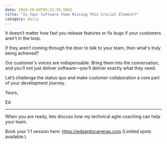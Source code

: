 ```yaml
---
date: 2024-10-04T05:22:55.506Z
title: "Is Your Software Team Missing This Crucial Element?"
category: daily
---
```

It doesn’t matter how fast you release features or fix bugs if your customers aren’t in the loop.

If they aren’t coming through the door to talk to your team, then what's truly being achieved?

Our customer's voices are indispensable. Bring them into the conversation, and you'll not just deliver software—you'll deliver exactly what they need.

Let’s challenge the status quo and make customer collaboration a core part of your development journey.

Yours,

Ed

---

When you are ready, lets discuss how my technical agile coaching can help your team.

Book your 1:1 session here: https://edgardocarreras.com (Limited spots available.)

